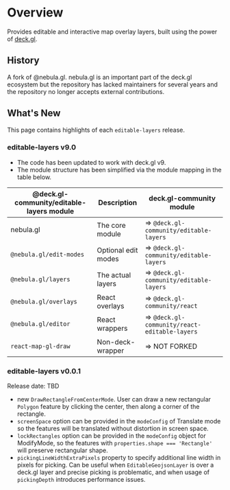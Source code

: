 # Overview

Provides editable and interactive map overlay layers, built using the power of [deck.gl](https://deck.gl/).

## History

A fork of @nebula.gl. nebula.gl is an important part of the deck.gl ecosystem but the repository has lacked maintainers for several years and the repository no longer accepts external contributions.

## What's New

This page contains highlights of each `editable-layers` release.

### editable-layers v9.0


- The code has been updated to work with deck.gl v9. 
- The module structure has been simplified via the module mapping in the table below.

| @deck.gl-community/editable-layers module | Description         | deck.gl-community module                      |
| ----------------------------------------- | ------------------- | --------------------------------------------- |
| nebula.gl                                 | The core module     | => `@deck.gl-community/editable-layers`       |
| `@nebula.gl/edit-modes`                   | Optional edit modes | => `@deck.gl-community/editable-layers`       |
| `@nebula.gl/layers`                       | The actual layers   | => `@deck.gl-community/editable-layers`       |
| `@nebula.gl/overlays`                     | React overlays      | => `@deck.gl-community/react`                 |
| `@nebula.gl/editor`                       | React wrappers      | => `@deck.gl-community/react-editable-layers` |
| `react-map-gl-draw`                       | Non-deck-wrapper    | => NOT FORKED                                 |


### editable-layers v0.0.1

Release date: TBD

- new `DrawRectangleFromCenterMode`. User can draw a new rectangular `Polygon` feature by clicking the center, then along a corner of the rectangle.
- `screenSpace` option can be provided in the `modeConfig` of Translate mode so the features will be translated without distortion in screen space.
- `lockRectangles` option can be provided in the `modeConfig` object for ModifyMode, so the features with `properties.shape === 'Rectangle'` will preserve rectangular shape.
- `pickingLineWidthExtraPixels` property to specify additional line width in pixels for picking. Can be useful when `EditableGeojsonLayer` is over a deck.gl layer and precise picking is problematic, and when usage of `pickingDepth` introduces performance issues.

